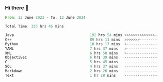 ### Hi there 👋

<!--
**luoxuanzao/luoxuanzao** is a ✨ _special_ ✨ repository because its `README.md` (this file) appears on your GitHub profile.

Here are some ideas to get you started:

- 🔭 I’m currently working on ...
- 🌱 I’m currently learning ...
- 👯 I’m looking to collaborate on ...
- 🤔 I’m looking for help with ...
- 💬 Ask me about ...
- 📫 How to reach me: ...
- 😄 Pronouns: ...
- ⚡ Fun fact: ...
-->

<!--START_SECTION:waka-->

```rust
From: 13 June 2023 - To: 12 June 2024

Total Time: 333 hrs 46 mins

Java                                   192 hrs 54 mins >>>>>>>>>>>>>>-----------   57.73 %
C++                                    89 hrs 11 mins  >>>>>>>------------------   26.70 %
Python                                 10 hrs 17 mins  >------------------------   03.08 %
YAML                                   7 hrs 37 mins   >------------------------   02.28 %
XML                                    6 hrs 58 mins   >------------------------   02.09 %
ObjectiveC                             6 hrs 39 mins   -------------------------   01.99 %
C                                      5 hrs 45 mins   -------------------------   01.72 %
SQL                                    4 hrs 37 mins   -------------------------   01.39 %
Markdown                               2 hrs 26 mins   -------------------------   00.73 %
Text                                   1 hr 28 mins    -------------------------   00.44 %
```

<!--END_SECTION:waka-->